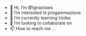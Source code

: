 - 👋 Hi, I’m @Ignaziows
- 👀 I’m interested in progammazione
- 🌱 I’m currently learning Uniba
- 💞️ I’m looking to collaborate on 
- 📫 How to reach me ...

<!---
Ignaziows/Ignaziows is a ✨ special ✨ repository because its `README.md` (this file) appears on your GitHub profile.
You can click the Preview link to take a look at your changes.
--->
